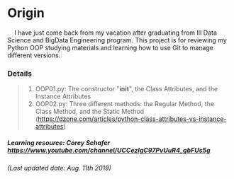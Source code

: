 # Origin
&nbsp; &nbsp; I have just come back from my vacation after graduating from III Data Science and BigData Engineering program. This project is for reviewing my Python OOP studying materials and learning how to use Git to 
  manage different versions.

### Details
> 1. OOP01.py: The constructor "__init__", the Class Attributes, and the Instance Attributes 
> 2. OOP02.py: Three different methods: the Regular Method, the Class Method, and the Static Method (https://dzone.com/articles/python-class-attributes-vs-instance-attributes)

##### Learning resource: Corey Schafer https://www.youtube.com/channel/UCCezIgC97PvUuR4_gbFUs5g
###### (Last updated date: Aug. 11th 2019)
